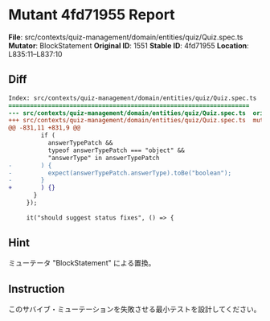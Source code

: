 # Mutant 4fd71955 Report

**File**: src/contexts/quiz-management/domain/entities/quiz/Quiz.spec.ts
**Mutator**: BlockStatement
**Original ID**: 1551
**Stable ID**: 4fd71955
**Location**: L835:11–L837:10

## Diff

```diff
Index: src/contexts/quiz-management/domain/entities/quiz/Quiz.spec.ts
===================================================================
--- src/contexts/quiz-management/domain/entities/quiz/Quiz.spec.ts	original
+++ src/contexts/quiz-management/domain/entities/quiz/Quiz.spec.ts	mutated #1551
@@ -831,11 +831,9 @@
         if (
           answerTypePatch &&
           typeof answerTypePatch === "object" &&
           "answerType" in answerTypePatch
-        ) {
-          expect(answerTypePatch.answerType).toBe("boolean");
-        }
+        ) {}
       }
     });
 
     it("should suggest status fixes", () => {
```

## Hint

ミューテータ "BlockStatement" による置換。

## Instruction

このサバイブ・ミューテーションを失敗させる最小テストを設計してください。
